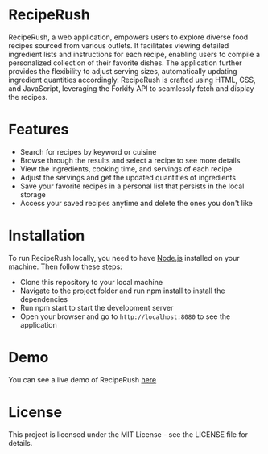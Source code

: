 # RecipeRush 
RecipeRush, a web application, empowers users to explore diverse food recipes sourced from various outlets. It facilitates viewing detailed ingredient lists and instructions for each recipe, enabling users to compile a personalized collection of their favorite dishes. The application further provides the flexibility to adjust serving sizes, automatically updating ingredient quantities accordingly. RecipeRush is crafted using HTML, CSS, and JavaScript, leveraging the Forkify API to seamlessly fetch and display the recipes.

# Features
* Search for recipes by keyword or cuisine
* Browse through the results and select a recipe to see more details
* View the ingredients, cooking time, and servings of each recipe
* Adjust the servings and get the updated quantities of ingredients
* Save your favorite recipes in a personal list that persists in the local storage
* Access your saved recipes anytime and delete the ones you don't like

# Installation
To run RecipeRush locally, you need to have [Node.js](https://nodejs.org/en/) installed on your machine. Then follow these steps:

* Clone this repository to your local machine
* Navigate to the project folder and run npm install to install the dependencies
* Run npm start to start the development server
* Open your browser and go to `http://localhost:8080` to see the application

  
# Demo

You can see a live demo of RecipeRush [here](https://www.google.com)

# License
This project is licensed under the MIT License - see the LICENSE file for details.
